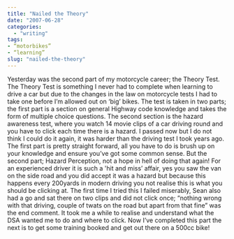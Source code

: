 ```yaml
---
title: "Nailed the Theory"
date: "2007-06-28"
categories: 
  - "writing"
tags:
- “motorbikes”
- “learning”
slug: "nailed-the-theory"
---
```


Yesterday was the second part of my motorcycle career; the Theory Test. The Theory Test is something I never had to complete when learning to drive a car but due to the changes in the law on motorcycle tests I had to take one before I’m allowed out on ‘big’ bikes. The test is taken in two parts; the first part is a section on general Highway code knowledge and takes the form of multiple choice questions. The second section is the hazard awareness test, where you watch 14 movie clips of a car driving round and you have to click each time there is a hazard. I passed now but I do not think I could do it again, it was harder than the driving test I took years ago. The first part is pretty straight forward, all you have to do is brush up on your knowledge and ensure you’ve got some common sense. But the second part; Hazard Perception, not a hope in hell of doing that again! For an experienced driver it is such a 'hit and miss’ affair, yes you saw the van on the side road and you did accept it was a hazard but because this happens every 200yards in modern driving you not realise this is what you should be clicking at. The first time I tried this I failed miserably, Sean also had a go and sat there on two clips and did not click once; “nothing wrong with that driving, couple of twats on the road but apart from that fine” was the end comment. It took me a while to realise and understand what the DSA wanted me to do and where to click. Now I’ve completed this part the next is to get some training booked and get out there on a 500cc bike!
